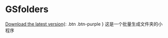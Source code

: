 # GSfolders
[Download the latest version](https://github.com/lemon-o/GSfolders/releases/latest){: .btn .btn-purple }
这是一个批量生成文件夹的小程序
